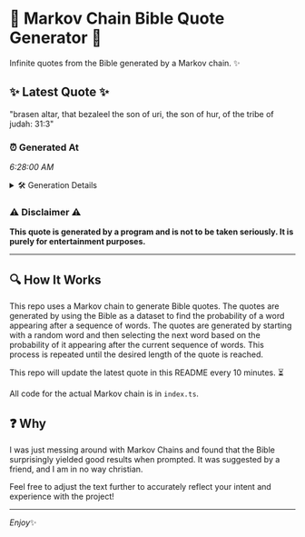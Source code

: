 # 📖 Markov Chain Bible Quote Generator 📖

Infinite quotes from the Bible generated by a Markov chain. ✨

## ✨ Latest Quote ✨
"brasen altar, that bezaleel the son of uri, the son of hur, of the tribe of judah: 31:3"

### ⏰ Generated At
*6:28:00 AM*

<details>
    <summary>🛠️ Generation Details</summary>
    <p>
        <strong>🌱 Seed:</strong> brasen<br>
        <strong>🔄 Iterations:</strong> 17<br>
        <strong>📜 Context History:</strong><br>[ brasen ]: altar,<br>[ brasen, altar, ]: that<br>[ brasen, altar,, that ]: bezaleel<br>[ brasen, altar,, that, bezaleel ]: the<br>[ brasen, altar,, that, bezaleel, the ]: son<br>[ brasen, altar,, that, bezaleel, the, son ]: of<br>[ altar,, that, bezaleel, the, son, of ]: uri,<br>[ that, bezaleel, the, son, of, uri, ]: the<br>[ bezaleel, the, son, of, uri,, the ]: son<br>[ the, son, of, uri,, the, son ]: of<br>[ son, of, uri,, the, son, of ]: hur,<br>[ of, uri,, the, son, of, hur, ]: of<br>[ uri,, the, son, of, hur,, of ]: the<br>[ the, son, of, hur,, of, the ]: tribe<br>[ son, of, hur,, of, the, tribe ]: of<br>[ of, hur,, of, the, tribe, of ]: judah:<br>[ hur,, of, the, tribe, of, judah: ]: 31:3<br>
    </p>
</details>

### ⚠️ Disclaimer ⚠️
**This quote is generated by a program and is not to be taken seriously. It is purely for entertainment purposes.**

---

## 🔍 How It Works

This repo uses a Markov chain to generate Bible quotes. The quotes are generated by using the Bible as a dataset to find the probability of a word appearing after a sequence of words. The quotes are generated by starting with a random word and then selecting the next word based on the probability of it appearing after the current sequence of words. This process is repeated until the desired length of the quote is reached.

This repo will update the latest quote in this README every 10 minutes. ⏳

All code for the actual Markov chain is in `index.ts`.

## ❓ Why

I was just messing around with Markov Chains and found that the Bible surprisingly yielded good results when prompted. 
It was suggested by a friend, and I am in no way christian.

Feel free to adjust the text further to accurately reflect your intent and experience with the project!

---

*Enjoy*✨
